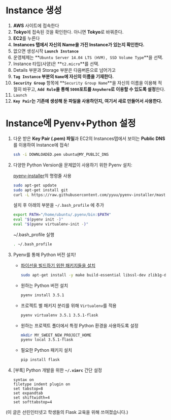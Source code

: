 <!-- 
.. title: AWS EC2 Instance Creation for Python-Dev
.. slug: aws-ec2-instance-creation-for-python-dev
.. date: 2016-01-09 12:14:53 UTC+09:00
.. tags: 
.. category: 
.. link: 
.. description: 
.. type: text
-->

# Instance 생성
1. **AWS** 사이트에 접속한다
2. **Tokyo**에 접속된 것을 확인한다. 아니면 **Tokyo**로 바꿔준다.
3. **EC2**를 누른다
4. **Instances 탭에서 자신의 Name을 가진 Instance가 있는지 확인한다.**
5. 없으면 생성시작 **`Launch Instance`**
6. 운영체제는 **`Ubuntu Server 14.04 LTS (HVM), SSD Volume Type`**을 선택.
7. Instance 타입(사양)은 **`t2.micro`**를 선택.
8. Details 부분과 Storage 부분은 다음버튼으로 넘어가고
9. **`Tag Instance` 부분의 `Name`에 자신의 이름을 기재한다.**
10. **`Security Group`** 항목에 **`Security Group Name`**을 자신의 이름을 이용해 적절히 바꾸고, **`Add Rule`을 통해 `5000`포트를 `Anywhere`로 이용할 수 있도록 설정**한다.
11. `Launch`
12. **`Key Pair`는 기존에 생성해 둔 파일을 사용하던지, 여기서 새로 만들어서 사용한다.**

# Instance에 Pyenv+Python 설정
1. 다운 받은 **Key Pair (.pem) 파일**과 EC2의 Instances탭에서 보이는 **Public DNS**를 이용하여 Instance에 접속!

	```bash
	ssh -i DOWNLOADED.pem ubuntu@MY_PUBLIC_DNS
	```
2. 다양한 Python Version을 문제없이 사용하기 위한 Pyenv 설치:

	[pyenv-installer](https://github.com/yyuu/pyenv-installer)의 명령줄 사용
	
	```bash
	sudo apt-get update
	sudo apt-get install git
	curl -L https://raw.githubusercontent.com/yyuu/pyenv-installer/master/bin/pyenv-installer | bash
	```
	
	설치 후  아래의 부분을 `~/.bash_profile` 에 추가
	
	```bash
	export PATH="/home/ubuntu/.pyenv/bin:$PATH"
	eval "$(pyenv init -)"
	eval "$(pyenv virtualenv-init -)"
	```
	~/.bash_profile 실행
	
	```bash
	. ~/.bash_profile
	```
3. Pyenv를 통해 Python 버전 설치!

	- [파이선을 빌드하기 위한 패키지들을 설치](https://github.com/yyuu/pyenv/wiki/Common-build-problems)
	
		```bash
		sudo apt-get install -y make build-essential libssl-dev zlib1g-dev libbz2-dev libreadline-dev libsqlite3-dev wget curl llvm libncurses5-dev
		```
	- 원하는 Python 버전 설치
		
		```bash
		pyenv install 3.5.1
		```
	- 프로젝트 별 패키지 분리를 위해 `Virtualenv`를 적용

		```bash
		pyenv virtualenv 3.5.1 3.5.1-flask
		```
	- 원하는 프로젝트 폴더에서 특정 Python 환경을 사용하도록 설정

		```bash
		mkdir MY_SWEET_NEW_PROJECT_HOME
		pyenv local 3.5.1-flask
		```
	- 필요한 Python 패키지 설치

		```bash
		pip install flask
		```

4. [부록] Python 개발을 위한 **`~/.vimrc`** 간단 설정

	```vim
	syntax on
	filetype indent plugin on
	set tabstop=8
	set expandtab
	set shiftwidth=4
	set softtabstop=4
	```

(이 글은 선린인터넷고 학생들의 Flask 교육을 위해 쓰여졌습니다.)